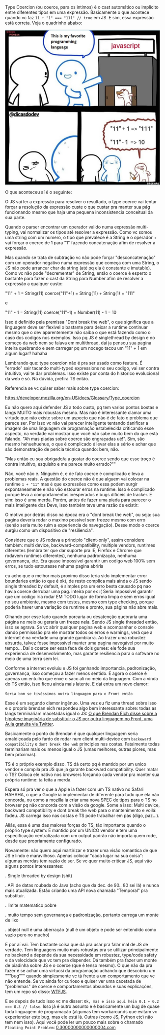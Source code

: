 <!--:::{
  "post_title": "Utilizar Type Coercion para criticar JS não te faz parecer inteligente",
  "post_description": "Coerce é um aspecto legado do JS que visava trazer resiliencia a linguagem. Vamos entender melhor porque essa coisa contra-intuitiva existe no JS e porque tanta gente entende isso errado.",
  "post_created_at": "Fri Mar 10 2023 15:50:04 GMT-0300 (Brasilia Standard Time)"
}:::-->

Type Coercion (ou coerce, para os intimos) é o cast automático ou implícito entre diferentes tipos em uma expressão. Basicamente o que acontece quando vc faz `11 + "1" === "111" // true` em JS. E sim, essa expressão está correta. Veja o quadrinho abaixo:

<img style="max-width: 100%; display: block" src="./coerce.jpeg" /> 

O que aconteceu aí é o seguinte:

O JS vai ler a expressão para resolver o resultado, o type coerce vai tentar forçar a resolução da expressão custe o que custar pra manter sua pág funcionando mesmo que haja uma pequena inconsistencia conceitual da sua parte.

Quando o parser encontrar um operador valido numa expressão multi-typing, vai normalizar os tipos até resolver a expressão. Como vc somou uma string com um numero, o tipo que prevalece é a String e o operador + vai forçar o coerce de 1 para "1" fazendo concatenação afim de resolver a expressão.

Mas quando se trata de subtração vc não pode forçar "desconcatenação" com um operador negativo numa expressão que começa com uma String, o JS não pode arrancar char da string (até pq ela é constante e imutable). Como vc não pode "decrementar" de String, então o coerce é esperto o bastante para fazer o cast da String para Number afim de resolver a expressão a qualquer custo:

"11" + 1 = String(11) coerce("11"+1) = String(11) + String(1) = "111"

e

"11" - 1 = String(11) coerce("11"-1) = Number(11) - 1 = 10

Isso é definido pela premissa "Dont break the web", o que significa que a linguagem deve ser flexivel o bastante para deixar a runtime continuar mesmo que o dev aparentemente não saiba o que está fazendo como o caso dos codigos nos exemplos. Isso pq JS é singlethread by design e no começo da web nem se falava em multithread, daí ja pensou sua pagina inteira quebrando e sem carregar pq um nocego tacou um "11" + 1 em algum lugar? hahaha

Lembrando que: type coercion não é pra ser usado como feature. É "errado" sair tacando multi-typed expressions no seu codigo, vai ser contra intuitivo, vai te dar problemas. Isso existe por conta do historico evolucional da web e só. Na dúvida, prefira TS então.

Referencia se vc quiser saber mais sobre type coercion:

https://developer.mozilla.org/en-US/docs/Glossary/Type_coercion

Eu não quero aqui defender JS a todo custo, pq tem varios pontos bostas e langs MUITO mais robustas mesmo. Mas não é interessante clamar uma virtude que não existe sobre um aspecto que não é de fato o problema que parece ser. Por isso vc não vai parecer inteligente tentando danificar a imagem de uma linguagem de programação estabelecida criticando esse aspecto, na verdade vai mostrar que você não sabe muito bem do que está falando. "Ah mas piadas sobre coerce são engraçadas ué!". Sim, são mesmo hehuehuehue, o que é complicado é levar elas a sério e achar que são demonstração de perícia técnica quando: bem, não.

"Mas então eu sou obrigado/a a gostar do coerce sendo que esse troço é contra intuitivo, esquisito e me parece muito errado?""

Não, você não é. Ninguém é, e de fato coerce é complicado e leva a problemas reais. A questão do coerce não é que alguem vai colocar na runtime `1 + "11"` mas é que expressões como essa podem surgir expontaneamente e não vão estourar erros na runtime. Isso é complicado porque leva a comportamentos inesperados e bugs difíceis de tracker. E sim: isso é uma merda. Porém, antes de fazer uma piada para parecer o mais inteligente dos Devs, isso também teve uma razão de existir:

O motivo por detrás disso na época era o "dont break the web", ou seja: sua pagina deveria rodar o maximo possivel sem freeze mesmo com erro (senão seria muito ruim a experiencia de navegação). Desse modo o coerce surgiu como um dispositivo de "resiliencia". 

Considere que o JS rodava a principio "client-only", assim considere também: multi device, backward-compatibility, multiple vendors, runtimes diferentes (lembra ter que dar suporte pra IE, Firefox e Chrome que rodavem runtimes diferentes), nenhuma padronização, nenhuma governança, etc. Era quase impossivel garantir um codigo web 100% sem erros, se tudo estourasse nehuma pagina abriria

eu acho que o melhor mais proximo disso teria sido implementar error boundaries então (o que é ok), de resto complica mais ainda o JS sendo single threaded by default, é simples pra um erro besta causado pq nao havia coerce derrubar uma pag. inteira por ex :( Seria impossivel garantir que um codigo iria rodar EM TODO lugar de forma limpa e sem erros igual no seu ambiente, mesmo com testes, mesmo com type checking, porque poderia haver uma variação de runtime e pronto, sua página não abre mais.

Olhando por esse lado quando porcaria ou desatenção quebraria uma página no meio ou geraria um freeze nela. Sendo JS single threaded então, isso se agrava. Se vc abrir qualquer pagina web e acompanhar o console dando permisssão pra ele mostrar todos os erros e warnings, verá que a internet é na verdade uma grande gambiarra. Ao trazer uma robustez absurda, talvez fosse impossível manter uma pagina navegável por muito tempo... Daí o coerce ser essa faca de dois gumes: ele fode sua experiencia de desenvolvimento, mas garante resiliencia para o software no meio de uma terra sem lei.

Conforme a internet evoluiu e JS foi ganhando importancia, padronização, governança, isso começou a fazer menos sentido. E agora o coerce é apenas um entulho que enxe o saco ali no meio da linguagem. Com a vinda do TS então, isso ficou ainda mais latente. E daí entra um novo clamor:

`Seria bom se tivéssimos outra linguagem para o Front então`

Esse é um segundo clamor ingênuo. Uma vez eu fiz uma thread sobre isso e o proprio brendan eich respondeu algo bem interessante sobre: todas as langs terminariam macetadas igual o JS: <a href="/posts/what-brendan-eich-said-about-js-replacement/" target="_blank">O que Brendan Eich disse sobre a hipotese imaginária de substituir o JS por outra linguagem no Front, uma Aula gratuita via Twitter</a>.

Basicamente o ponto do Brendan é que qualquer linguagem seria amaldiçoada pelo fardo de rodar num client multi-device com `backeward compatibility` e `dont break the web` principles nas costas. Fatalmente todas terminariam mais ou menos igual o JS (umas melhores, outras piores, mas bem próximas).

TS é o próprio exemplo disso. TS dá certo pq é mantido por um unico vendor e compila pra JS que já garante backward compatibility. Quer matar o TS? Coloca ele nativo nos browsers forçando cada vendor pra manter sua própria runtime: ta feita a merda.

Espera só pra ver o que a Apple ia fazer com um TS nativo no Safari HAHAHA, o que a Google ia implementar de diferente para tudo que ela não concorda, ou como a mozilla ia criar uma nova SPEC de tipos para o TS no browser pq não concorda com a visão da google. Some a isso: Multi device, backward compatibility e dont break the web para o mantenimento e voilá: fodeu. JS carrega isso nas costas e TS pode trabalhar em pás (digo, paz...).

Aliás, essa é uma das maiores forças do TS, tão importante quando o próprio type system: É mantido por um UNICO vendor e tem uma especificação centralizada com um output padrão não importa quem rode, desde que propriamente configurado.

Novamente: não quero aqui martirizar e trazer uma visão romantica de que JS é lindo e maravilhoso. Apenas colocar "cada lugar na sua coisa": algumas merdas tem razão de ser. Se vc quer muito criticar JS, aqui vão alguns pontos interessantes:

. Single threaded by design (shit)

. API de datas roubada do Java (acho que da dec. de 90.. 80 sei lá) e nunca mais atualizada. Estão criando uma API nova chamada "Temporal" pra substituir.

. limite matematico pobre

. muito tempo sem governança e padronização, portanto carrega um monte de lixo

. object null é uma aberração (null é um objeto e pode ser entendido como vazio pero no mucho)

E por aí vai. Tem bastante coisa que dá pra usar pra falar mal de JS de verdade. Tem linguagens muito mais robustas pra se utilizar principalmente no backend a depende da sua necessidade em robustez, type/code safety e da velocidade que vc tem pra dispender. Dá também pra fazer um monte de piadinha sobre JS e o coerce (que é tenso mesmo). O que não da pra fazer é se achar uma virtuosi da programação achando que descobriu um """bug""" quando simplesmente vc tá frente a um comportamento que vc não entende. Se vc ainda for curioso e quiser ver uma cacetada de "problemas" de coerce e comportamentos absurdos e suas explicações, tem um repo só disso: <a href="https://github.com/denysdovhan/wtfjs" target="_blank">WTFJS</a>. 

E se depois de tudo isso vc me disser: `Ok, mas e isso aqui hein 0.1 + 0.2 === 0.3 // false`. Isso já é outro assunto e é basicamente um bug de quase toda linguagem de programação (algumas tem workarounds que evitam vc experienciar este bug, mas ele está lá. Outras (como JS, Python etc) não tem nem isso). Aqui você pode ler um pouco mais sobre o chamado `Floating Point Problem`: <a href="https://0.30000000000000004.com/" target="_blank">0.30000000000000004.com</a>